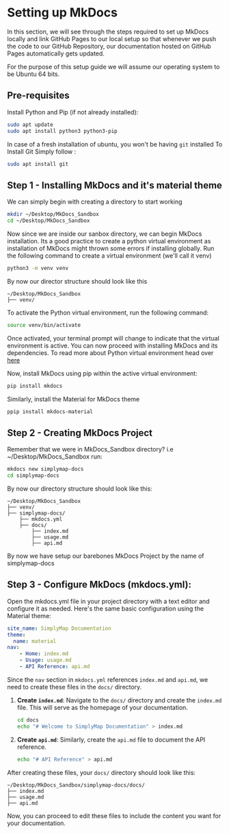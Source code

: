 # Setting up MkDocs

In this section, we will see through the steps required to set up MkDocs locally and link GitHub Pages to our local setup so that whenever we push the code to our GitHub Repository, our documentation hosted on GitHub Pages automatically gets updated.

For the purpose of this setup guide we will assume our operating system to be Ubuntu 64 bits.

## Pre-requisites

Install Python and Pip (if not already installed):

```bash
sudo apt update
sudo apt install python3 python3-pip
```

In case of a fresh installation of ubuntu, you won't be having `git` installed
To Install Git Simply follow :

```bash
sudo apt install git
```

## Step 1 - Installing MkDocs and it's material theme

We can simply begin with creating a directory to start working 

```bash
mkdir ~/Desktop/MkDocs_Sandbox
cd ~/Desktop/MkDocs_Sandbox
```

Now since we are inside our sanbox directory, we can begin MkDocs installation. Its a good practice to create a python virtual environment as installation of MkDocs might thrown some errors if installing globally. Run the following command to create a virtual environment (we'll call it venv)

```bash
python3 -m venv venv
```

By now our director structure should look like this 

```
~/Desktop/MkDocs_Sandbox
├── venv/
```

To activate the Python virtual environment, run the following command:

```bash
source venv/bin/activate
```

Once activated, your terminal prompt will change to indicate that the virtual environment is active. You can now proceed with installing MkDocs and its dependencies. To read more about Python virtual environment head over [here](https://docs.python.org/3/library/venv.html)

Now, install MkDocs using pip within the active virtual environment:

```bash
pip install mkdocs
```

Similarly, install the Material for MkDocs theme

```bash
ppip install mkdocs-material
```

## Step 2 - Creating MkDocs Project

Remember that we were in MkDocs_Sandbox directory? i.e ~/Desktop/MkDocs_Sandbox
run:

```bash
mkdocs new simplymap-docs
cd simplymap-docs
```

By now our directory structure should look like this:

```
~/Desktop/MkDocs_Sandbox
├── venv/
├── simplymap-docs/
    ├── mkdocs.yml
    ├── docs/
        ├── index.md
        ├── usage.md
        ├── api.md
```

By now we have setup our barebones MkDocs Project by the name of simplymap-docs

## Step 3 - Configure MkDocs (mkdocs.yml):

Open the mkdocs.yml file in your project directory with a text editor and configure it as needed. Here's the same basic configuration using the Material theme:

```yaml
site_name: SimplyMap Documentation
theme:
  name: material
nav:
    - Home: index.md
    - Usage: usage.md
    - API Reference: api.md
```

Since the `nav` section in `mkdocs.yml` references `index.md` and `api.md`, we need to create these files in the `docs/` directory.

1. **Create `index.md`**:
   Navigate to the `docs/` directory and create the `index.md` file. This will serve as the homepage of your documentation.

   ```bash
   cd docs
   echo "# Welcome to SimplyMap Documentation" > index.md
   ```

2. **Create `api.md`**:
   Similarly, create the `api.md` file to document the API reference.

   ```bash
   echo "# API Reference" > api.md
   ```

After creating these files, your `docs/` directory should look like this:

```
~/Desktop/MkDocs_Sandbox/simplymap-docs/docs/
├── index.md
├── usage.md
├── api.md
```

Now, you can proceed to edit these files to include the content you want for your documentation.